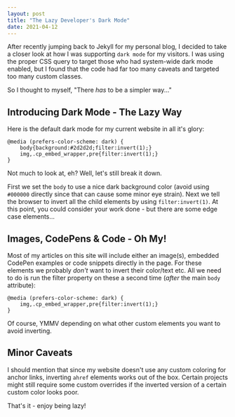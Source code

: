 ```yaml
---
layout: post
title: "The Lazy Developer's Dark Mode"
date: 2021-04-12
---
```



After recently jumping back to Jekyll for my personal blog, I decided to take a closer look at how I was supporting `dark mode` for my visitors. I was using the proper CSS query to target those who had system-wide dark mode enabled, but I found that the code had far too many caveats and targeted too many custom classes.

So I thought to myself, "There *has* to be a simpler way..."

## Introducing Dark Mode - The Lazy Way

Here is the default dark mode for my current website in all it's glory:


    @media (prefers-color-scheme: dark) {
        body{background:#2d2d2d;filter:invert(1);}
        img,.cp_embed_wrapper,pre{filter:invert(1);}
    }


Not much to look at, eh? Well, let's still break it down.

First we set the `body` to use a nice dark background color (avoid using `#000000` directly since that can cause some minor eye strain). Next we tell the browser to invert all the child elements by using `filter:invert(1)`. At this point, you could consider your work done - but there are some edge case elements...

## Images, CodePens &amp; Code - Oh My!

Most of my articles on this site will include either an image(s), embedded CodePen examples or code snippets directly in the page. For these elements we probably *don't* want to invert their color/text etc. All we need to do is run the filter property on these a second time (*after* the main `body` attribute):


    @media (prefers-color-scheme: dark) {
        img,.cp_embed_wrapper,pre{filter:invert(1);}
    }


Of course, YMMV depending on what other custom elements you want to avoid inverting.

## Minor Caveats

I should mention that since my website doesn't use any custom coloring for anchor links, inverting `ahref` elements works out of the box. Certain projects might still require some custom overrides if the inverted version of a certain custom color looks poor.

That's it - enjoy being lazy!
